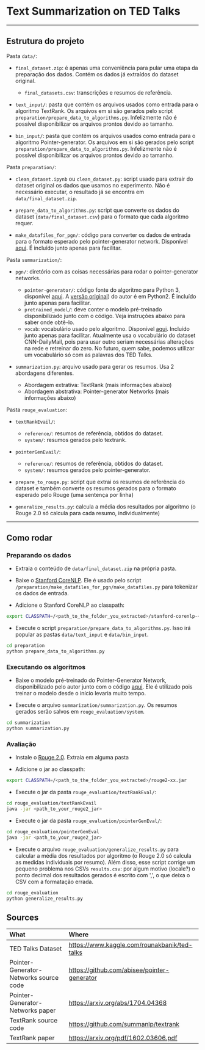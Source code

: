 
# Text Summarization on TED Talks

---

## Estrutura do projeto

Pasta `data/`:

* `final_dataset.zip`: é apenas uma conveniência para pular uma etapa da preparação dos dados. Contém os dados já extraídos do dataset original.
    * `final_datasets.csv`: transcrições e resumos de referência.

* `text_input/`: pasta que contém os arquivos usados como entrada para o algoritmo TextRank. Os arquivos em si são gerados pelo script `preparation/prepare_data_to_algorithms.py`. Infelizmente não é possível disponibilizar os arquivos prontos devido ao tamanho.

* `bin_input/`: pasta que contém os arquivos usados como entrada para o algoritmo Pointer-generator. Os arquivos em si são gerados pelo script `preparation/prepare_data_to_algorithms.py`. Infelizmente não é possível disponibilizar os arquivos prontos devido ao tamanho.

Pasta `preparation/`:

* `clean_dataset.ipynb` ou `clean_dataset.py`: script usado para extrair do dataset original os dados que usamos no experimento. Não é necessário executar, o resultado já se encontra em `data/final_dataset.zip`.

* `prepare_data_to_algorithms.py`: script que converte os dados do dataset (`data/final_dataset.csv`) para o formato que cada algoritmo requer.

* `make_datafiles_for_pgn/`: código para converter os dados de entrada para o formato esperado pelo pointer-generator network. Disponível [aqui](https://github.com/dondon2475848/make_datafiles_for_pgn). É incluído junto apenas para facilitar.

Pasta `summarization/`:

* `pgn/`: diretório com as coisas necessárias para rodar o pointer-generator networks.
    * `pointer-generator/`: código fonte do algoritmo para Python 3, disponível [aqui](https://github.com/becxer/pointer-generator/). A [versão original](https://github.com/abisee/pointer-generator)) do autor é em Python2. É incluído junto apenas para facilitar.
    * `pretrained_model/`: deve conter o modelo pré-treinado disponibilizado junto com o código. Veja instruções abaixo para saber onde obtê-lo.
    * `vocab`: vocabulário usado pelo algoritmo. Disponível [aqui](https://github.com/JafferWilson/Process-Data-of-CNN-DailyMail). Incluído junto apenas para facilitar. Atualmente usa o vocabulário do dataset CNN-DailyMail, pois para usar outro seriam necessárias alterações na rede e retreinar do zero. No futuro, quem sabe, podemos utilizar um vocabulário só com as palavras dos TED Talks.

* `summarization.py`: arquivo usado para gerar os resumos. Usa 2 abordagens diferentes.
    * Abordagem extrativa: TextRank (mais informações abaixo)
    * Abordagem abstrativa: Pointer-generator Networks (mais informações abaixo)

Pasta `rouge_evaluation`:

* `textRankEvail/`:
    * `reference/`: resumos de referência, obtidos do dataset.
    * `system/`: resumos gerados pelo textrank.
* `pointerGenEvail/`:
    * `reference/`: resumos de referência, obtidos do dataset.
    * `system/`: resumos gerados pelo pointer-generator.

* `prepare_to_rouge.py`: script que extrai os resumos de referência do dataset e também converte os resumos gerados para o formato esperado pelo Rouge (uma sentença por linha)
* `generalize_results.py`: calcula a média dos resultados por algoritmo (o Rouge 2.0 só calcula para cada resumo, individualmente)

---

## Como rodar

### Preparando os dados

* Extraia o conteúdo de `data/final_dataset.zip` na própria pasta.

* Baixe o [Stanford CoreNLP](https://stanfordnlp.github.io/CoreNLP/). Ele é usado pelo script `/preparation/make_datafiles_for_pgn/make_datafiles.py` para tokenizar os dados de entrada.

* Adicione o Stanford CoreNLP ao classpath:

```sh
export CLASSPATH=/<path_to_the_folder_you_extracted>/stanford-corenlp-<version>.jar
```

* Execute o script `preparation/prepare_data_to_algorithms.py`. Isso irá popular as pastas `data/text_input` e `data/bin_input`.

```sh
cd preparation
python prepare_data_to_algorithms.py
```

### Executando os algoritmos

* Baixe o modelo pré-treinado do Pointer-Generator Network, disponibilizado pelo autor junto com o código [aqui](https://github.com/abisee/pointer-generator). Ele é utilizado pois treinar o modelo desde o início levaria muito tempo.

* Execute o arquivo `summarization/summarization.py`. Os resumos gerados serão salvos em `rouge_evaluation/system`.

```sh
cd summarization
python summarization.py
```

### Avaliação

* Instale o [Rouge 2.0](https://github.com/kavgan/ROUGE-2.0/blob/master/docs/usage-documentation.md). Extraia em alguma pasta

* Adicione o jar ao classpath:

```sh
export CLASSPATH=/<path_to_the_folder_you_extracted>/rouge2-xx.jar
```

* Execute o jar da pasta `rouge_evaluation/textRankEval/`:

```sh
cd rouge_evaluation/textRankEvail
java -jar <path_to_your_rouge2_jar>
```

* Execute o jar da pasta `rouge_evaluation/pointerGenEval/`:

```sh
cd rouge_evaluation/pointerGenEval
java -jar <path_to_your_rouge2_jar>
```

* Execute o arquivo `rouge_evaluation/generalize_results.py` para calcular a média dos resultados por algoritmo (o Rouge 2.0 só calcula as medidas individuais por resumo). Além disso, esse script corrige um pequeno problema nos CSVs `results.csv`: por algum motivo (locale?) o ponto decimal dos resultados gerados é escrito com ',', o que deixa o CSV com a formatação errada.

```sh
cd rouge_evaluation
python generalize_results.py
```

## Sources

| What | Where |
| :--- | :--- |
| TED Talks Dataset | https://www.kaggle.com/rounakbanik/ted-talks |
| Pointer-Generator-Networks source code | https://github.com/abisee/pointer-generator |
| Pointer-Generator-Networks paper | https://arxiv.org/abs/1704.04368 |
| TextRank source code | https://github.com/summanlp/textrank |
| TextRank paper |https://arxiv.org/pdf/1602.03606.pdf |
